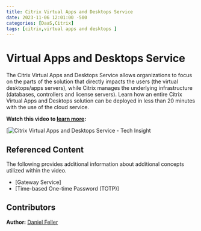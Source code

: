 ```yaml
---
title: Citrix Virtual Apps and Desktops Service
date: 2023-11-06 12:01:00 -500
categories: [DaaS,Citrix]
tags: [citrix,virtual apps and desktops ]
---
```


# Virtual Apps and Desktops Service

The Citrix Virtual Apps and Desktops Service allows organizations to focus on the parts of the solution that directly impacts the users (the virtual desktops/apps servers), while Citrix manages the underlying infrastructure (databases, controllers and license servers). Learn how an entire Citrix Virtual Apps and Desktops solution can be deployed in less than 20 minutes with the use of the cloud service.

**Watch this video to [learn more](https://www.youtube.com/watch?v=id6FbiLktco):**

[![Citrix Virtual Apps and Desktops Service - Tech Insight](https://www.youtube.com/watch?v=id6FbiLktco)

## Referenced Content

The following provides additional information about additional concepts utilized within the video.

*  [Gateway Service]
*  [Time-based One-time Password (TOTP)]

## Contributors

**Author:** [Daniel Feller](https://twitter.com/djfeller)